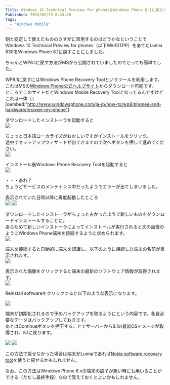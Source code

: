 ```yaml
---
Title: Windows 10 Technical Preview for phonesをWindows Phone 8.1に戻す方法
Published: 2015/02/23 0:43:40
Tags:
  - "Windows Mobile"
---
```

割と安定して使えたもののさすがに常用するのはどうかなということでWindows 10 Technical Preview for phones（以下Win10TPP）をあてたLumia 830をWindows Phone 8.1に戻すことにしました。  

ちゃんとWP8.1に戻す方法がMSから公開されていましたのでとっても簡単でした。

<!-- more -->

WP8.1に戻すにはWindows Phone Recovery Toolというツールを利用します。  
これはMSの[Windows Phone公式ヘルプサイト](http://www.windowsphone.com/ja-jp/how-to/wp8/phones-and-hardware/recover-my-phone)からダウンロード可能です。  
ところでこのサイトだとWindows Mobile Recovery Toolとなってるんですけどこれは一体（（  
[oembed:"http://www.windowsphone.com/ja-jp/how-to/wp8/phones-and-hardware/recover-my-phone"]

ダウンロードしたインストーラを起動すると  
![](20150223002934.jpg) 

ちょっと日本語ローカライズがおかしいですがインストールをクリック。  
途中でセットアップウィザードが出てきますので次へボタンを押して進めてください。  
![](20150223003031.jpg) 

インストール後Windows Phone Recovery Toolを起動すると  
![](20150223003111.jpg) 

・・・あれ？  
ちょうどサービスのメンテナンス中だったようでエラーが出てしまいました。  

表示されていた日時以降に再度起動したところ  
![](20150223003217.jpg) 
![](20150223003232.jpg) 

ダウンロードしたインストーラがちょっと古かったようで新しいものをダウンロードインストールすることに。  
あらためて新しいインストーラによってインストールが実行されると次の画像のようにWindows Phone端末を接続するように求められます。  
![](20150223003321.jpg) 

端末を接続すると自動的に端末を認識し、以下のように接続した端末の名前が表示されます。  
![](20150223003422.jpg) 

表示された画像をクリックすると端末の最新のソフトウェア情報が取得されます。  
![](20150223003532.jpg)

Reinstall softwareをクリックすると以下のような表示になります。  

![](20150223003658.jpg) 

端末が初期化されるので予めバックアップを取るようにという内容です。各自必要なデータはバックアップしておきます。   
あとはContinueボタンを押下することでサーバーから8.1の最新OSイメージが取得され、8.1に戻ります。  

![](20150223003758.jpg) 
![](20150223003807.jpg) 


この方法で戻せなかった場合は端末がLumiaであれば[Nokia software recovary tool](http://go.microsoft.com/fwlink/?LinkID=525568)を使うと戻せるかもしれません。   

なお、この方法はWindows Phone 8.xの端末の調子が悪い時にも用いることができる（ただし最終手段）なので覚えておくとよいかもしれません。